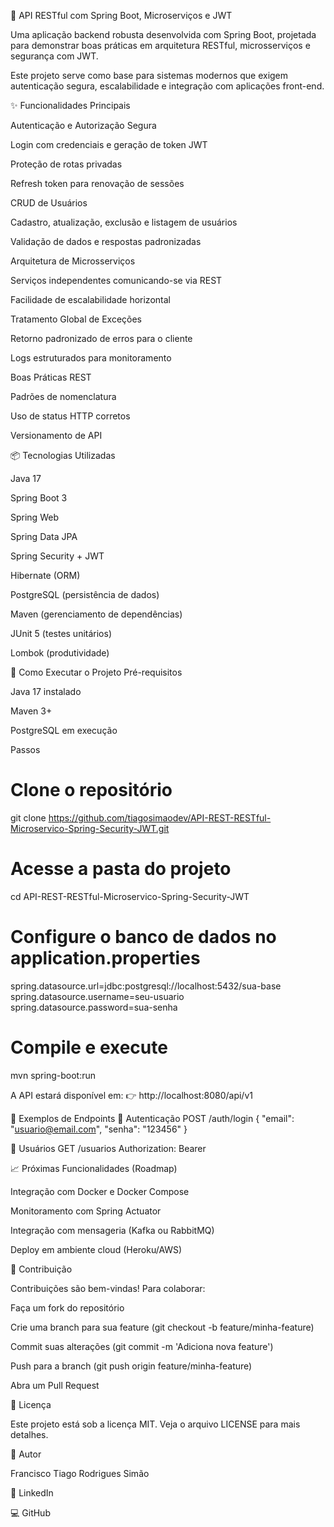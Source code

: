 🔐 API RESTful com Spring Boot, Microserviços e JWT

Uma aplicação backend robusta desenvolvida com Spring Boot, projetada para demonstrar boas práticas em arquitetura RESTful, microsserviços e segurança com JWT.

Este projeto serve como base para sistemas modernos que exigem autenticação segura, escalabilidade e integração com aplicações front-end.

✨ Funcionalidades Principais

Autenticação e Autorização Segura

Login com credenciais e geração de token JWT

Proteção de rotas privadas

Refresh token para renovação de sessões

CRUD de Usuários

Cadastro, atualização, exclusão e listagem de usuários

Validação de dados e respostas padronizadas

Arquitetura de Microsserviços

Serviços independentes comunicando-se via REST

Facilidade de escalabilidade horizontal

Tratamento Global de Exceções

Retorno padronizado de erros para o cliente

Logs estruturados para monitoramento

Boas Práticas REST

Padrões de nomenclatura

Uso de status HTTP corretos

Versionamento de API

📦 Tecnologias Utilizadas

Java 17

Spring Boot 3

Spring Web

Spring Data JPA

Spring Security + JWT

Hibernate (ORM)

PostgreSQL (persistência de dados)

Maven (gerenciamento de dependências)

JUnit 5 (testes unitários)

Lombok (produtividade)

🚀 Como Executar o Projeto
Pré-requisitos

Java 17 instalado

Maven 3+

PostgreSQL em execução

Passos
# Clone o repositório
git clone https://github.com/tiagosimaodev/API-REST-RESTful-Microservico-Spring-Security-JWT.git

# Acesse a pasta do projeto
cd API-REST-RESTful-Microservico-Spring-Security-JWT

# Configure o banco de dados no application.properties
spring.datasource.url=jdbc:postgresql://localhost:5432/sua-base
spring.datasource.username=seu-usuario
spring.datasource.password=sua-senha

# Compile e execute
mvn spring-boot:run


A API estará disponível em:
👉 http://localhost:8080/api/v1

📄 Exemplos de Endpoints
🔑 Autenticação
POST /auth/login
{
  "email": "usuario@email.com",
  "senha": "123456"
}

👤 Usuários
GET /usuarios
Authorization: Bearer <seu-token>

📈 Próximas Funcionalidades (Roadmap)

Integração com Docker e Docker Compose

Monitoramento com Spring Actuator

Integração com mensageria (Kafka ou RabbitMQ)

Deploy em ambiente cloud (Heroku/AWS)

🤝 Contribuição

Contribuições são bem-vindas! Para colaborar:

Faça um fork do repositório

Crie uma branch para sua feature (git checkout -b feature/minha-feature)

Commit suas alterações (git commit -m 'Adiciona nova feature')

Push para a branch (git push origin feature/minha-feature)

Abra um Pull Request

📄 Licença

Este projeto está sob a licença MIT. Veja o arquivo LICENSE
 para mais detalhes.

👤 Autor

Francisco Tiago Rodrigues Simão

💼 LinkedIn

💻 GitHub
